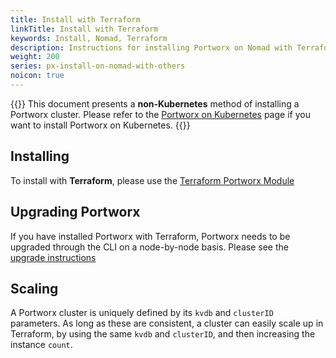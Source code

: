 ```yaml
---
title: Install with Terraform
linkTitle: Install with Terraform
keywords: Install, Nomad, Terraform
description: Instructions for installing Portworx on Nomad with Terraform.
weight: 200
series: px-install-on-nomad-with-others
noicon: true
---
```


{{<info>}}
This document presents a **non-Kubernetes** method of installing a Portworx cluster. Please refer to the [Portworx on Kubernetes](/portworx-install-with-kubernetes/) page if you want to install Portworx on Kubernetes.
{{</info>}}

## Installing

To install with **Terraform**, please use the [Terraform Portworx Module](https://registry.terraform.io/modules/portworx/portworx-instance/)


## Upgrading Portworx

If you have installed Portworx with Terraform, Portworx needs to be upgraded through the CLI on a node-by-node basis. Please see the [upgrade instructions](/install-with-other/operate-and-maintain)

## Scaling

A Portworx cluster is uniquely defined by its `kvdb` and `clusterID` parameters. As long as these are consistent, a cluster can easily scale up in Terraform, by using the same `kvdb` and `clusterID`, and then increasing the instance `count`.
